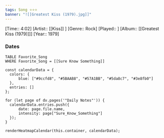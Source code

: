 ```yaml
---
tags: Song ⭐⭐⭐ 
banner: "![[Greatest Kiss (1979).jpg]]"
---
```

[Time:: 4:02]
[Artist:: [[Kiss]] ]
[Genre:: Rock]
[Played:: ]
[Album:: [[Greatest Kiss (1979)]]]
[Year:: 1979]
### Dates
````dataview
TABLE Favorite_Song
WHERE Favorite_Song = [[Sure Know Something]]
````
  ```dataviewjs
const calendarData = { 
	colors: { 
		blue: ["#9ccfd8", "#5BAAB8", "#57A1BB", "#5da8c7", "#3e8fb0"] 
	}, 
	entries: [] 
}; 

for (let page of dv.pages('"Daily Notes"')) { 
	calendarData.entries.push({ 
		date: page.file.name, 
		intensity: page["Sure_Know_Something"]
	}); 
} 

renderHeatmapCalendar(this.container, calendarData);
```
